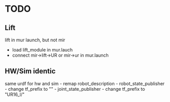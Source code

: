 # TODO

## Lift
lift in mur launch, but not mir
- load lift_module in mur.lauch
- connect mir->lift->UR or mir->ur in mur.launch

## HW/Sim identic
same urdf for hw and sim
    - remap robot_description
    - robot_state_publisher
        - change tf_prefix to ""
    - joint_state_publisher
        - change tf_prefix to "UR16_l/"